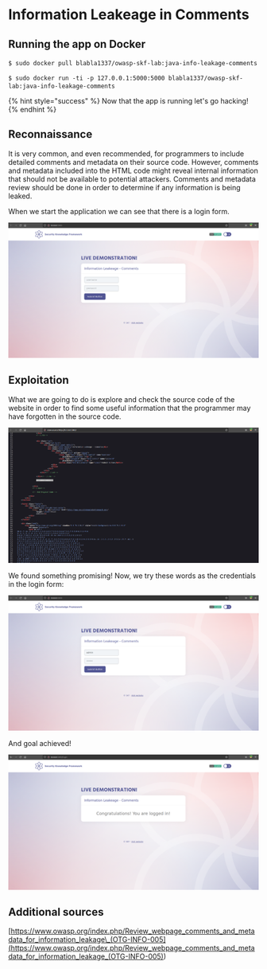 # Information Leakeage in Comments

## Running the app on Docker

```
$ sudo docker pull blabla1337/owasp-skf-lab:java-info-leakage-comments
```

```
$ sudo docker run -ti -p 127.0.0.1:5000:5000 blabla1337/owasp-skf-lab:java-info-leakage-comments
```

{% hint style="success" %}
Now that the app is running let's go hacking!
{% endhint %}

## Reconnaissance

It is very common, and even recommended, for programmers to include detailed comments and metadata on their source code. However, comments and metadata included into the HTML code might reveal internal information that should not be available to potential attackers. Comments and metadata review should be done in order to determine if any information is being leaked.

When we start the application we can see that there is a login form.

![](https://raw.githubusercontent.com/blabla1337/skf-labs/master/.gitbook/assets/python/Info-Leakage-Comments/1.png)

## Exploitation

What we are going to do is explore and check the source code of the website in order to find some useful information that the programmer may have forgotten in the source code.

![](https://raw.githubusercontent.com/blabla1337/skf-labs/master/.gitbook/assets/python/Info-Leakage-Comments/2.png)

We found something promising! Now, we try these words as the credentials in the login form:

![](https://raw.githubusercontent.com/blabla1337/skf-labs/master/.gitbook/assets/python/Info-Leakage-Comments/3.png)

And goal achieved!

![](https://raw.githubusercontent.com/blabla1337/skf-labs/master/.gitbook/assets/python/Info-Leakage-Comments/4.png)

## Additional sources

[https://www.owasp.org/index.php/Review_webpage_comments_and_metadata_for_information_leakage\_(OTG-INFO-005](<https://www.owasp.org/index.php/Review_webpage_comments_and_metadata_for_information_leakage_(OTG-INFO-005)>)
